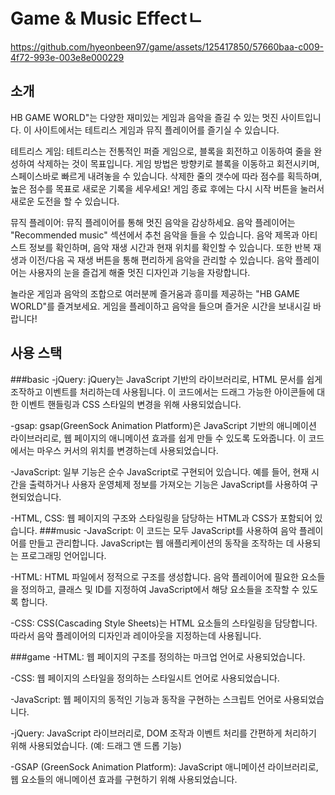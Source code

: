 # Game & Music Effectㄴ
https://github.com/hyeonbeen97/game/assets/125417850/57660baa-c009-4f72-993e-003e8e000229

## 소개
HB GAME WORLD"는 다양한 재미있는 게임과 음악을 즐길 수 있는 멋진 사이트입니다. 이 사이트에서는 테트리스 게임과 뮤직 플레이어를 즐기실 수 있습니다.

테트리스 게임:
테트리스는 전통적인 퍼즐 게임으로, 블록을 회전하고 이동하여 줄을 완성하여 삭제하는 것이 목표입니다. 게임 방법은 방향키로 블록을 이동하고 회전시키며, 스페이스바로 빠르게 내려놓을 수 있습니다. 삭제한 줄의 갯수에 따라 점수를 획득하며, 높은 점수를 목표로 새로운 기록을 세우세요! 게임 종료 후에는 다시 시작 버튼을 눌러서 새로운 도전을 할 수 있습니다.

뮤직 플레이어:
뮤직 플레이어를 통해 멋진 음악을 감상하세요. 음악 플레이어는 "Recommended music" 섹션에서 추천 음악을 들을 수 있습니다. 음악 제목과 아티스트 정보를 확인하며, 음악 재생 시간과 현재 위치를 확인할 수 있습니다. 또한 반복 재생과 이전/다음 곡 재생 버튼을 통해 편리하게 음악을 관리할 수 있습니다. 음악 플레이어는 사용자의 눈을 즐겁게 해줄 멋진 디자인과 기능을 자랑합니다.

놀라운 게임과 음악의 조합으로 여러분께 즐거움과 흥미를 제공하는 "HB GAME WORLD"를 즐겨보세요. 게임을 플레이하고 음악을 들으며 즐거운 시간을 보내시길 바랍니다!
## 사용 스택
###basic
 -jQuery: jQuery는 JavaScript 기반의 라이브러리로, HTML 문서를 쉽게 조작하고 이벤트를 처리하는데 사용됩니다. 이 코드에서는 드래그 가능한 아이콘들에 대한 이벤트 핸들링과 CSS 스타일의 변경을 위해 사용되었습니다.

 -gsap: gsap(GreenSock Animation Platform)은 JavaScript 기반의 애니메이션 라이브러리로, 웹 페이지의 애니메이션 효과를 쉽게 만들 수 있도록 도와줍니다. 이 코드에서는 마우스 커서의 위치를 변경하는데 사용되었습니다.

 -JavaScript: 일부 기능은 순수 JavaScript로 구현되어 있습니다. 예를 들어, 현재 시간을 출력하거나 사용자 운영체제 정보를 가져오는 기능은 JavaScript를 사용하여 구현되었습니다.

 -HTML, CSS: 웹 페이지의 구조와 스타일링을 담당하는 HTML과 CSS가 포함되어 있습니다.
###music
 -JavaScript: 이 코드는 모두 JavaScript를 사용하여 음악 플레이어를 만들고 관리합니다. JavaScript는 웹 애플리케이션의 동작을 조작하는 데 사용되는 프로그래밍 언어입니다.

 -HTML: HTML 파일에서 정적으로 구조를 생성합니다. 음악 플레이어에 필요한 요소들을 정의하고, 클래스 및 ID를 지정하여 JavaScript에서 해당 요소들을 조작할 수 있도록 합니다.

 -CSS: CSS(Cascading Style Sheets)는 HTML 요소들의 스타일링을 담당합니다. 따라서 음악 플레이어의 디자인과 레이아웃을 지정하는데 사용됩니다.

###game
 -HTML: 웹 페이지의 구조를 정의하는 마크업 언어로 사용되었습니다.

 -CSS: 웹 페이지의 스타일을 정의하는 스타일시트 언어로 사용되었습니다.

 -JavaScript: 웹 페이지의 동적인 기능과 동작을 구현하는 스크립트 언어로 사용되었습니다.

 -jQuery: JavaScript 라이브러리로, DOM 조작과 이벤트 처리를 간편하게 처리하기 위해 사용되었습니다. (예: 드래그 앤 드롭 기능)

 -GSAP (GreenSock Animation Platform): JavaScript 애니메이션 라이브러리로, 웹 요소들의 애니메이션 효과를 구현하기 위해 사용되었습니다.




 
